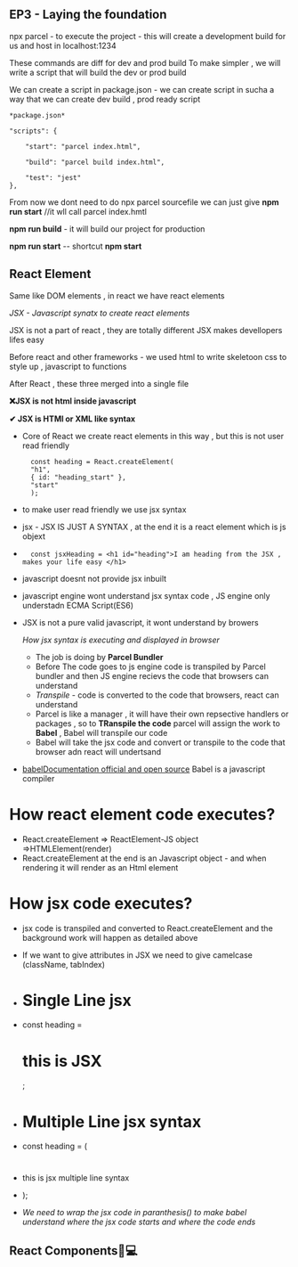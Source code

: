 ## EP3 - Laying the foundation

npx parcel <sourcefile>   - to execute the project - this will create a development build for us and host in localhost:1234

These commands are diff for dev and prod build 
To make simpler , we will write a script that will build the dev or prod build 

We can create a script in package.json - we can create script in sucha a way that we can create dev build , prod ready script

    *package.json*
    
    "scripts": {

        "start": "parcel index.html", 

        "build": "parcel build index.html",

        "test": "jest"
    },

From now we dont need to do npx parcel sourcefile 
we can just give **npm run start**      //it wll call parcel index.hmtl 

**npm run build** - it will build our project for production 

**npm run start** -- shortcut **npm start**

## React Element 
Same like DOM elements , in react we have react elements 

*JSX - Javascript synatx to create react elements*

JSX is not a part of react , they are totally different 
JSX makes devellopers lifes easy 

Before react and other frameworks - we used html to write skeletoon css to style up , javascript to functions 

After React , these three merged into a single file 

**❌JSX is not html inside javascript**

**✔ JSX is HTMl or XML like syntax**

- Core of React we create react elements in this way , but this is not user read friendly
  
        const heading = React.createElement(
        "h1",
        { id: "heading_start" },
        "start"
        );

- to make user read friendly we use jsx syntax
- jsx - JSX IS JUST A SYNTAX , at the end it is a react element which is js objext
- 
        const jsxHeading = <h1 id="heading">I am heading from the JSX , makes your life easy </h1>

- javascript doesnt not provide jsx inbuilt
- javascript engine wont understand jsx syntax code , JS engine only understadn ECMA Script(ES6)

- JSX is not a pure valid javascript, it wont understand by browers 

  *How jsx syntax is executing and displayed in browser*

  - The job is doing by **Parcel Bundler**
  - Before The code goes to js engine code  is transpiled by Parcel bundler and then JS engine recievs the code that browsers can understand 
  - *Transpile* - code is converted to the code that browsers, react  can understand
  -  Parcel is like a manager , it will have their own repsective handlers or packages , so to **TRanspile the code** parcel will assign the work to **Babel** , Babel will transpile our code 
  -  Babel will take the jsx code and convert or transpile to the code that browser adn react will undertsand 
-  [babelDocumentation official and open source](http://babeljs.io) Babel is a javascript compiler 
# How react element code executes?
- React.createElement => ReactElement-JS object =>HTMLElement(render)
- React.createElement at the end is an Javascript object - and when rendering it will render as an Html element
# How jsx code executes?
- jsx code is transpiled and converted to React.createElement and the background work will happen as detailed above 

- If we want to give attributes in JSX we need to give camelcase (className, tabIndex)

- # Single Line jsx 
- const heading = <h1> this is JSX </h1>;

- # Multiple Line jsx syntax
- const heading = ( <h1> 
- this is jsx multiple line syntax 
- </h1>);                
- *We need to wrap the jsx code in paranthesis() to make babel understand where the jsx code starts and where the code ends*


## React Components🚀💻




    






